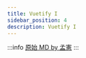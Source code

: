 ```yaml
---
title: Vuetify I
sidebar_position: 4
description: Vuetify I
---
```


:::info
[原始 MD by 孟憲](https://hackmd.io/@JimmyHsieh-0129/H11A-JPG9#/)
:::

